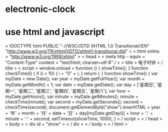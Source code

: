 # electronic-clock
# use html and javascript

< !DOCTYPE html PUBLIC "-//W3C//DTD XHTML 1.0 Transitional//EN" "http://www.w3.org/TR/xhtml1/DTD/xhtml1-transitional.dtd" >
 < html xmlns = "http://www.w3.org/1999/xhtml" >
	 < head >
	 < meta http - equiv = "Content-Type" content = "text/html; charset=utf-8" /  >
	 < title > 电子时钟 <  / title >
	 < script >
	window.onload = function () {
	showTime();
}
function checkTime(i) {
	if (i < 10) {
		i = "0" + i;
	}
	return i;
}
function showTime() {
	var myDate = new Date();
	var year = myDate.getFullYear();
	var month = myDate.getMonth() + 1;
	var date = myDate.getDate();
	var day = ['星期日', '星期一', '星期二', '星期三', '星期四', '星期五', '星期六'];
	var hour = myDate.getHours();
	var minute = myDate.getMinutes();
	minute = checkTime(minute);
	var second = myDate.getSeconds();
	second = checkTime(second);
	document.getElementById("show").innerHTML = year + '年' + month + '月' + date + '日' + day[myDate.getDay()] + hour + ':' + minute + ':' + second;
	setTimeout(showTime, 1000);
}
 <  / script >
 <  / head >
 < body >
 < div id = "show" >  <  / div >
	 <  / body >
	<  / html >
